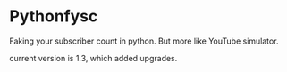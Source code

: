 # Pythonfysc
Faking your subscriber count in python. But more like YouTube simulator.

current version is 1.3, which added upgrades.